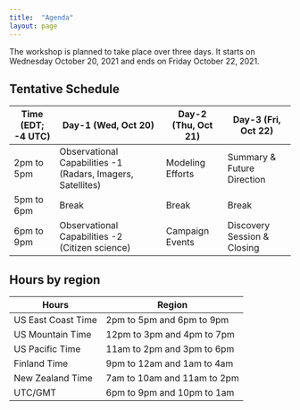```yaml
---
title:  "Agenda"
layout: page
---
```


The workshop is planned to take place over three days. It starts on Wednesday October 20, 2021 and ends on Friday October 22, 2021.

## Tentative Schedule

| Time (EDT; -4 UTC) | Day-1 (Wed, Oct 20) | Day-2 (Thu, Oct 21) | Day-3 (Fri, Oct 22) |
|--------------------|--------------------|--------------------|--------------------|
| 2pm to 5pm         | Observational Capabilities -1 (Radars, Imagers, Satellites)   | Modeling Efforts |Summary & Future Direction  |
| 5pm to 6pm         | Break                        | Break            |Break                       |
| 6pm to 9pm         | Observational Capabilities -2 (Citizen science) | Campaign Events  |Discovery Session & Closing |

## Hours by region

| Hours                 | Region                      |
|-----------------------|-----------------------------|
| US East Coast Time    | 2pm to 5pm and 6pm to 9pm   |
| US Mountain Time      | 12pm to 3pm and 4pm to 7pm  |
| US Pacific Time       | 11am to 2pm and 3pm to 6pm  |
| Finland Time          | 9pm to 12am and 1am to 4am  |
| New Zealand Time      | 7am to 10am and 11am to 2pm |
| UTC/GMT               | 6pm to 9pm and  10pm to 1am |